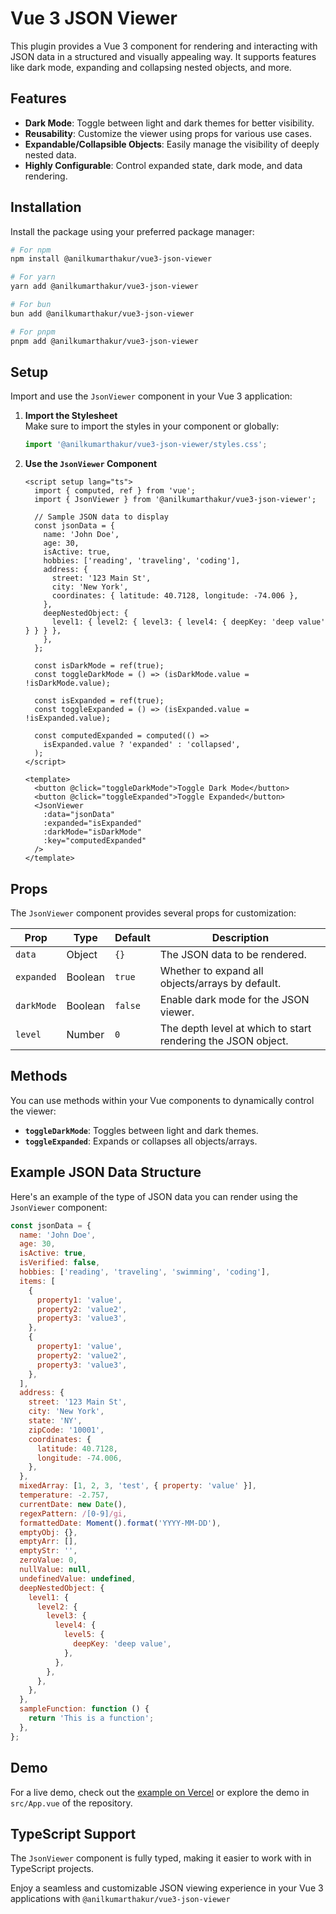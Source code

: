 # Vue 3 JSON Viewer

This plugin provides a Vue 3 component for rendering and interacting with JSON data in a structured and visually appealing way. It supports features like dark mode, expanding and collapsing nested objects, and more.

## Features

- **Dark Mode**: Toggle between light and dark themes for better visibility.
- **Reusability**: Customize the viewer using props for various use cases.
- **Expandable/Collapsible Objects**: Easily manage the visibility of deeply nested data.
- **Highly Configurable**: Control expanded state, dark mode, and data rendering.

## Installation

Install the package using your preferred package manager:

```bash
# For npm
npm install @anilkumarthakur/vue3-json-viewer

# For yarn
yarn add @anilkumarthakur/vue3-json-viewer

# For bun
bun add @anilkumarthakur/vue3-json-viewer

# For pnpm
pnpm add @anilkumarthakur/vue3-json-viewer
```

## Setup

Import and use the `JsonViewer` component in your Vue 3 application:

1. **Import the Stylesheet**  
   Make sure to import the styles in your component or globally:

   ```typescript
   import '@anilkumarthakur/vue3-json-viewer/styles.css';
   ```

2. **Use the `JsonViewer` Component**

   ```vue
   <script setup lang="ts">
     import { computed, ref } from 'vue';
     import { JsonViewer } from '@anilkumarthakur/vue3-json-viewer';

     // Sample JSON data to display
     const jsonData = {
       name: 'John Doe',
       age: 30,
       isActive: true,
       hobbies: ['reading', 'traveling', 'coding'],
       address: {
         street: '123 Main St',
         city: 'New York',
         coordinates: { latitude: 40.7128, longitude: -74.006 },
       },
       deepNestedObject: {
         level1: { level2: { level3: { level4: { deepKey: 'deep value' } } } },
       },
     };

     const isDarkMode = ref(true);
     const toggleDarkMode = () => (isDarkMode.value = !isDarkMode.value);

     const isExpanded = ref(true);
     const toggleExpanded = () => (isExpanded.value = !isExpanded.value);

     const computedExpanded = computed(() =>
       isExpanded.value ? 'expanded' : 'collapsed',
     );
   </script>

   <template>
     <button @click="toggleDarkMode">Toggle Dark Mode</button>
     <button @click="toggleExpanded">Toggle Expanded</button>
     <JsonViewer
       :data="jsonData"
       :expanded="isExpanded"
       :darkMode="isDarkMode"
       :key="computedExpanded"
     />
   </template>
   ```

## Props

The `JsonViewer` component provides several props for customization:

| Prop       | Type    | Default | Description                                                  |
| ---------- | ------- | ------- | ------------------------------------------------------------ |
| `data`     | Object  | `{}`    | The JSON data to be rendered.                                |
| `expanded` | Boolean | `true`  | Whether to expand all objects/arrays by default.             |
| `darkMode` | Boolean | `false` | Enable dark mode for the JSON viewer.                        |
| `level`    | Number  | `0`     | The depth level at which to start rendering the JSON object. |

## Methods

You can use methods within your Vue components to dynamically control the viewer:

- **`toggleDarkMode`**: Toggles between light and dark themes.
- **`toggleExpanded`**: Expands or collapses all objects/arrays.

## Example JSON Data Structure

Here's an example of the type of JSON data you can render using the `JsonViewer` component:

```javascript
const jsonData = {
  name: 'John Doe',
  age: 30,
  isActive: true,
  isVerified: false,
  hobbies: ['reading', 'traveling', 'swimming', 'coding'],
  items: [
    {
      property1: 'value',
      property2: 'value2',
      property3: 'value3',
    },
    {
      property1: 'value',
      property2: 'value2',
      property3: 'value3',
    },
  ],
  address: {
    street: '123 Main St',
    city: 'New York',
    state: 'NY',
    zipCode: '10001',
    coordinates: {
      latitude: 40.7128,
      longitude: -74.006,
    },
  },
  mixedArray: [1, 2, 3, 'test', { property: 'value' }],
  temperature: -2.757,
  currentDate: new Date(),
  regexPattern: /[0-9]/gi,
  formattedDate: Moment().format('YYYY-MM-DD'),
  emptyObj: {},
  emptyArr: [],
  emptyStr: '',
  zeroValue: 0,
  nullValue: null,
  undefinedValue: undefined,
  deepNestedObject: {
    level1: {
      level2: {
        level3: {
          level4: {
            level5: {
              deepKey: 'deep value',
            },
          },
        },
      },
    },
  },
  sampleFunction: function () {
    return 'This is a function';
  },
};
```

## Demo

For a live demo, check out the [example on Vercel](https://vue3-json-viewer.vercel.app/) or explore the demo in `src/App.vue` of the repository.

## TypeScript Support

The `JsonViewer` component is fully typed, making it easier to work with in TypeScript projects.

Enjoy a seamless and customizable JSON viewing experience in your Vue 3 applications with `@anilkumarthakur/vue3-json-viewer`
